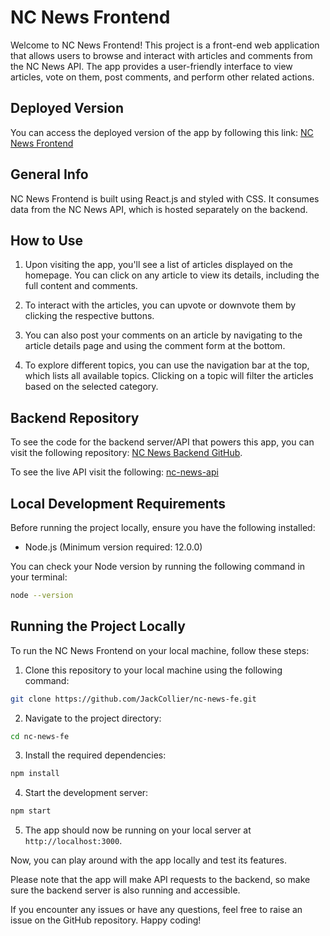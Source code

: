 # NC News Frontend

Welcome to NC News Frontend! This project is a front-end web application that allows users to browse and interact with articles and comments from the NC News API. The app provides a user-friendly interface to view articles, vote on them, post comments, and perform other related actions.

## Deployed Version

You can access the deployed version of the app by following this link: [NC News Frontend](https://the-ncnews.netlify.app/)

## General Info

NC News Frontend is built using React.js and styled with CSS. It consumes data from the NC News API, which is hosted separately on the backend.

## How to Use

1. Upon visiting the app, you'll see a list of articles displayed on the homepage. You can click on any article to view its details, including the full content and comments.

2. To interact with the articles, you can upvote or downvote them by clicking the respective buttons.

3. You can also post your comments on an article by navigating to the article details page and using the comment form at the bottom.

4. To explore different topics, you can use the navigation bar at the top, which lists all available topics. Clicking on a topic will filter the articles based on the selected category.

## Backend Repository

To see the code for the backend server/API that powers this app, you can visit the following repository: [NC News Backend GitHub](https://github.com/JackCollier/nc-news-api).

To see the live API visit the following: [nc-news-api](https://nc-news-kwsf.onrender.com/api)

## Local Development Requirements

Before running the project locally, ensure you have the following installed:

- Node.js (Minimum version required: 12.0.0)

You can check your Node version by running the following command in your terminal:

```bash
node --version
```

## Running the Project Locally

To run the NC News Frontend on your local machine, follow these steps:

1. Clone this repository to your local machine using the following command:

```bash
git clone https://github.com/JackCollier/nc-news-fe.git
```

2. Navigate to the project directory:

```bash
cd nc-news-fe
```

3. Install the required dependencies:

```bash
npm install
```

4. Start the development server:

```bash
npm start
```

5. The app should now be running on your local server at `http://localhost:3000`.

Now, you can play around with the app locally and test its features.

Please note that the app will make API requests to the backend, so make sure the backend server is also running and accessible.

If you encounter any issues or have any questions, feel free to raise an issue on the GitHub repository. Happy coding!
